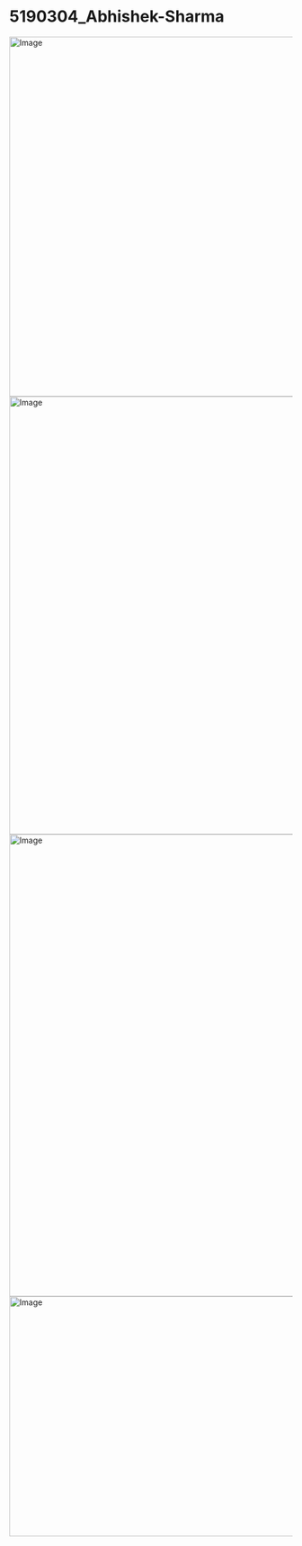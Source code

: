 # 5190304_Abhishek-Sharma

<img width="918" height="640" alt="Image" src="https://github.com/user-attachments/assets/00600f4e-0b2e-4a7d-89f0-d4f404f7ee98" />

<img width="1440" height="779" alt="Image" src="https://github.com/user-attachments/assets/e88d43f8-874b-4e7a-9fdf-f4ddab06761b" />

<img width="1438" height="822" alt="Image" src="https://github.com/user-attachments/assets/a921951d-aa8c-42a1-8b7d-5a3f6e27f291" />

<img width="1440" height="427" alt="Image" src="https://github.com/user-attachments/assets/541ad887-c747-4bce-9d84-a558cbfc42bf" />

